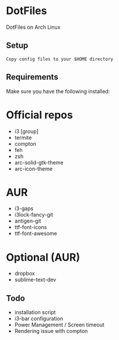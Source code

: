 # DotFiles

DotFiles on Arch Linux

## Setup ##
```
Copy config files to your $HOME directory
```

## Requirements ##

Make sure you have the following installed:

# Official repos
- i3 [group]
- termite
- compton 
- feh
- zsh
- arc-solid-gtk-theme
- arc-icon-theme 

# AUR 
- i3-gaps
- i3lock-fancy-git
- antigen-git
- ttf-font-icons
- ttf-font-awesome

# Optional (AUR)
- dropbox
- sublime-text-dev


## Todo ##

- installation script
- i3-bar configuration
- Power Management / Screen timeout
- Rendering issue with compton
